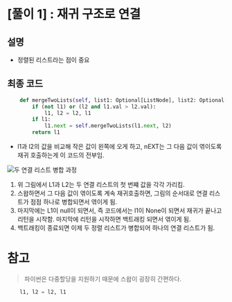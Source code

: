 # [풀이 1] : 재귀 구조로 연결

## 설명

-   정렬된 리스트라는 점이 중요

## 최종 코드

```python
    def mergeTwoLists(self, list1: Optional[ListNode], list2: Optional[ListNode]) -> Optional[ListNode]:
        if (not l1) or (l2 and l1.val > l2.val):
            l1, l2 = l2, l1
        if l1:
            l1.next = self.mergeTwoLists(l1.next, l2)
        return l1

```

-   l1과 l2의 값을 비교해 작은 값이 왼쪽에 오게 하고, nEXT는 그 다음 값이 엮이도록 재귀 호출하는게 이 코드의 전부임.

![두 연결 리스트 병합 과정](image.png)

1. 위 그림에서 L1과 L2는 두 연결 리스트의 첫 번쨰 값을 각각 가리킴.
2. 스왑하면서 그 다음 값이 엮이도록 계속 재귀호출하면, 그림의 순서대로 연결 리스트가 점점 하나로 병합되면서 엮이게 됨.
3. 마지막에는 L1이 null이 되면서, 즉 코드에서는 l1이 None이 되면서 재귀가 끝나고 리턴을 시작함. 마지막에 리턴을 시작하면 백트래킹 되면서 엮이게 됨.
4. 백트래킹이 종료되면 이제 두 정렬 리스트가 병합되어 하나의 연결 리스트가 됨.

# 참고

> 파이썬은 다중할당을 지원하기 때문에 스왑이 굉장히 간편하다.

```python
    l1, l2 = l2, l1
```
